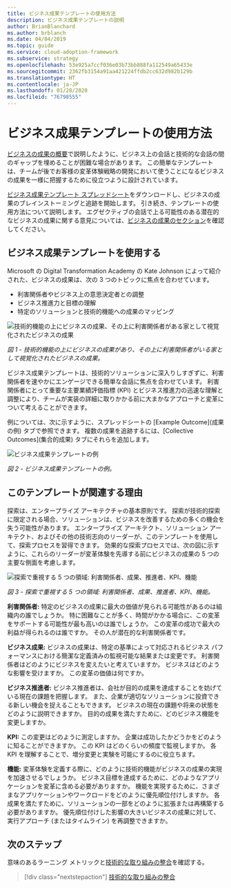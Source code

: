 ```yaml
---
title: ビジネス成果テンプレートの使用方法
description: ビジネス成果テンプレートの説明
author: BrianBlanchard
ms.author: brblanch
ms.date: 04/04/2019
ms.topic: guide
ms.service: cloud-adoption-framework
ms.subservice: strategy
ms.openlocfilehash: 53e925a7ccf036e03b73bb888fa112549a65433e
ms.sourcegitcommit: 2362fb3154a91aa421224ffdb2cc632d982b129b
ms.translationtype: HT
ms.contentlocale: ja-JP
ms.lasthandoff: 01/28/2020
ms.locfileid: "76798555"
---
```

# <a name="how-to-use-the-business-outcome-template"></a>ビジネス成果テンプレートの使用方法

[ビジネスの成果の概要](./index.md)で説明したように、ビジネス上の会話と技術的な会話の間のギャップを埋めることが困難な場合があります。 この簡単なテンプレートは、チームが後でお客様の変革体験戦略の開発において使うことになるビジネスの成果を一様に把握するために役立つように設計されています。

[ビジネス成果テンプレート スプレッドシート](https://archcenter.blob.core.windows.net/cdn/business-outcome-template.xlsx)をダウンロードし、ビジネスの成果のブレインストーミングと追跡を開始します。 引き続き、テンプレートの使用方法について説明します。 エグゼクティブの会話で上る可能性のある潜在的なビジネスの成果に関する意見については、[ビジネスの成果のセクション](./index.md)を確認してください。

<!-- markdownlint-disable MD026 -->

## <a name="use-the-business-outcome-template"></a>ビジネス成果テンプレートを使用する

Microsoft の Digital Transformation Academy の Kate Johnson によって紹介された、ビジネスの成果は、次の 3 つのトピックに焦点を合わせています。

- 利害関係者やビジネス上の意思決定者との調整
- ビジネス推進力と目標の理解
- 特定のソリューションと技術的機能への成果のマッピング

![技術的機能の上にビジネスの成果、その上に利害関係者がある家として視覚化されたビジネスの成果](../../_images/strategy/business-outcome-house.png)

*図 1 - 技術的機能の上にビジネスの成果があり、その上に利害関係者がいる家として視覚化されたビジネスの成果。*

ビジネス成果テンプレートは、技術的ソリューションに深入りしすぎずに、利害関係者を速やかにエンゲージできる簡単な会話に焦点を合わせています。 利害関係者にとって重要な主要業績評価指標 (KPI) とビジネス推進力の迅速な理解と調整により、チームが実装の詳細に取りかかる前に大まかなアプローチと変革について考えることができます。

例については、次に示すように、スプレッドシートの [Example Outcome]\(成果の例\) タブで参照できます。 複数の成果を追跡するには、[Collective Outcomes]\(集合的成果\) タブにそれらを追加します。

![ビジネス成果テンプレートの例](../../_images/strategy/business-outcome-template.png)

*図 2 - ビジネス成果テンプレートの例。*

## <a name="why-is-this-template-relevant"></a>このテンプレートが関連する理由

探索は、エンタープライズ アーキテクチャの基本原則です。 探索が技術的探索に限定される場合、ソリューションは、ビジネスを改善するための多くの機会を失う可能性があります。 エンタープライズ アーキテクト、ソリューション アーキテクト、およびその他の技術志向のリーダーが、このテンプレートを使用して、探索プロセスを習得できます。 効果的な探索プロセスでは、次の図に示すように、これらのリーダーが変革体験を先導する前にビジネスの成果の 5 つの主要な側面を考慮します。

![探索で重視する 5 つの領域: 利害関係者、成果、推進者、KPI、機能](../../_images/strategy/business-outcome-focus-areas.png)

*図 3 - 探索で重視する 5 つの領域: 利害関係者、成果、推進者、KPI、機能。*

**利害関係者:** 特定のビジネスの成果に最大の価値が見られる可能性があるのは組織内の誰でしょうか。 特に困難なことが多く、時間がかかる場合に、この変革をサポートする可能性が最も高いのは誰でしょうか。 この変革の成功で最大の利益が得られるのは誰ですか。 その人が潜在的な利害関係者です。

**ビジネス成果:** ビジネスの成果は、特定の基準によって対応されるビジネス パフォーマンスにおける簡潔な定義済みの監視可能な結果または変更です。 利害関係者はどのようにビジネスを変えたいと考えていますか。 ビジネスはどのような影響を受けますか。 この変革の価値は何ですか。

**ビジネス推進者:** ビジネス推進者は、会社が目的の成果を達成することを妨げている現在の課題を把握します。 また、企業が適切なソリューションに投資できる新しい機会を捉えることもできます。 ビジネスの現在の課題や将来の状態をどのように説明できますか。 目的の成果を満たすために、どのビジネス機能を変更しますか。

**KPI:** この変更はどのように測定しますか。 企業は成功したかどうかをどのように知ることができますか。 この KPI はどのくらいの頻度で監視しますか。 各 KPI を理解することで、増分変更と実験を可能にするのに役立ちます。

**機能:** 変革体験を定義する際に、どのように技術的機能がビジネスの成果の実現を加速させるでしょうか。 ビジネス目標を達成するために、どのようなアプリケーションを変革に含める必要がありますか。 機能を実現するために、さまざまなアプリケーションやワークロードをどのように優先順位付けしますか。 各成果を満たすために、ソリューションの一部をどのように拡張または再構築する必要がありますか。 優先順位付けした影響の大きいビジネスの成果に対して、実行アプローチ (またはタイムライン) を再調整できますか。

## <a name="next-steps"></a>次のステップ

意味のあるラーニング メトリックと[技術的な取り組みの整合](../learning-metrics.md)を確認する。

> [!div class="nextstepaction"]
> [技術的な取り組みの整合](../learning-metrics.md)
